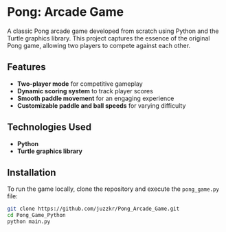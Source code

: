 # Pong: Arcade Game

A classic Pong arcade game developed from scratch using Python and the Turtle graphics library. This project captures the essence of the original Pong game, allowing two players to compete against each other.

## Features
- **Two-player mode** for competitive gameplay
- **Dynamic scoring system** to track player scores
- **Smooth paddle movement** for an engaging experience
- **Customizable paddle and ball speeds** for varying difficulty

## Technologies Used
- **Python**
- **Turtle graphics library**

## Installation
To run the game locally, clone the repository and execute the `pong_game.py` file:

```bash
git clone https://github.com/juzzkr/Pong_Arcade_Game.git
cd Pong_Game_Python
python main.py
